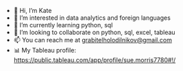 - 👋 Hi, I’m Kate
- 👀 I’m interested in data analytics and foreign languages
- 🌱 I’m currently learning python, sql
- 💞️ I’m looking to collaborate on python, sql, excel, tableau
- 📫 You can reach me at grabitelholodilnikov@gmail.com
- 📊 My Tableau profile: https://public.tableau.com/app/profile/sue.morris7780#!/ 
<!---
coven1313/coven1313 is a ✨ special ✨ repository because its `README.md` (this file) appears on your GitHub profile.
You can click the Preview link to take a look at your changes.
--->
